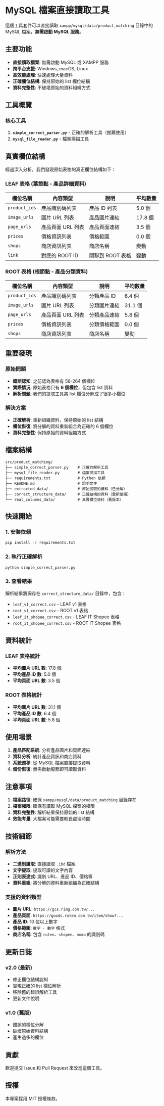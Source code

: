 # MySQL 檔案直接讀取工具

這個工具套件可以直接讀取 `xampp/mysql/data/product_matching` 目錄中的 MySQL 檔案，**無需啟動 MySQL 服務**。

## 主要功能

- **直接讀取檔案**: 無需啟動 MySQL 或 XAMPP 服務
- **跨平台支援**: Windows, macOS, Linux
- **高效能處理**: 快速處理大量資料
- **正確欄位結構**: 保持原始的 list 欄位結構
- **資料完整性**: 不破壞原始的資料組織方式

## 工具概覽

### 核心工具

1. **`simple_correct_parser.py`** - 正確的解析工具（推薦使用）
2. **`mysql_file_reader.py`** - 檔案掃描工具

## 真實欄位結構

經過深入分析，我們發現原始表格的真正欄位結構如下：

### LEAF 表格 (葉節點 - 產品詳細資料)

| 欄位名稱      | 內容類型          | 說明             | 平均數量 |
| ------------- | ----------------- | ---------------- | -------- |
| `product_ids` | 產品識別碼列表    | 產品 ID 列表     | 5.0 個   |
| `image_urls`  | 圖片 URL 列表     | 產品圖片連結     | 17.8 個  |
| `page_urls`   | 產品頁面 URL 列表 | 產品頁面連結     | 3.5 個   |
| `prices`      | 價格資訊列表      | 價格範圍         | 0.0 個   |
| `shops`       | 商店資訊列表      | 商店名稱         | 變動     |
| `link`        | 對應的 ROOT ID    | 關聯到 ROOT 表格 | 變動     |

### ROOT 表格 (根節點 - 產品分類資料)

| 欄位名稱      | 內容類型          | 說明         | 平均數量 |
| ------------- | ----------------- | ------------ | -------- |
| `product_ids` | 產品識別碼列表    | 分類產品 ID  | 6.4 個   |
| `image_urls`  | 圖片 URL 列表     | 分類圖片連結 | 31.1 個  |
| `page_urls`   | 產品頁面 URL 列表 | 分類產品連結 | 5.8 個   |
| `prices`      | 價格資訊列表      | 分類價格範圍 | 0.0 個   |
| `shops`       | 商店資訊列表      | 商店名稱     | 變動     |

## 重要發現

### 原始問題

- **錯誤認知**: 之前認為表格有 58-264 個欄位
- **實際情況**: 原始表格只有 **6 個欄位**，但包含 list 資料
- **解析問題**: 我們的提取工具將 list 欄位分解成了很多小欄位

### 解決方案

- **正確解析**: 重新組織資料，保持原始的 list 結構
- **欄位恢復**: 將分解的資料重新組合為正確的 6 個欄位
- **資料完整性**: 保持原始的資料組織方式

## 檔案結構

```
src/product_matching/
├── simple_correct_parser.py    # 正確的解析工具
├── mysql_file_reader.py        # 檔案掃描工具
├── requirements.txt            # Python 依賴
├── README.md                   # 說明文件
├── extracted_data/             # 原始提取的資料（已分解）
├── correct_structure_data/     # 正確結構的資料（重新組織）
└── real_columns_data/          # 真實欄位資料（舊版本）
```

## 快速開始

### 1. 安裝依賴

```bash
pip install -r requirements.txt
```

### 2. 執行正確解析

```bash
python simple_correct_parser.py
```

### 3. 查看結果

解析結果將保存在 `correct_structure_data/` 目錄中，包含：

- `leaf_v1_correct.csv` - LEAF v1 表格
- `root_v1_correct.csv` - ROOT v1 表格
- `leaf_it_shopee_correct.csv` - LEAF IT Shopee 表格
- `root_it_shopee_correct.csv` - ROOT IT Shopee 表格

## 資料統計

### LEAF 表格統計

- **平均圖片 URL 數**: 17.8 個
- **平均產品 ID 數**: 5.0 個
- **平均頁面 URL 數**: 3.5 個

### ROOT 表格統計

- **平均圖片 URL 數**: 31.1 個
- **平均產品 ID 數**: 6.4 個
- **平均頁面 URL 數**: 5.8 個

## 使用場景

1. **產品匹配系統**: 分析產品圖片和頁面連結
2. **資料分析**: 統計產品資訊和商店資料
3. **系統遷移**: 從 MySQL 檔案直接提取資料
4. **備份恢復**: 無需啟動服務即可讀取資料

## 注意事項

1. **檔案路徑**: 確保 `xampp/mysql/data/product_matching` 目錄存在
2. **檔案權限**: 確保有讀取 MySQL 檔案的權限
3. **資料完整性**: 解析結果保持原始的 list 結構
4. **效能考量**: 大檔案可能需要較長處理時間

## 技術細節

### 解析方法

- **二進制讀取**: 直接讀取 `.ibd` 檔案
- **文字提取**: 提取可讀的文字內容
- **正則表達式**: 識別 URL、產品 ID、價格等
- **資料重組**: 將分解的資料重新組織為正確結構

### 支援的資料類型

- **圖片 URL**: `https://gcs.rimg.com.tw/...`
- **產品頁面**: `https://goods.ruten.com.tw/item/show?...`
- **產品 ID**: 10 位以上數字
- **價格範圍**: `數字 - 數字` 格式
- **商店名稱**: 包含 `ruten`、`shopee`、`momo` 的識別碼

## 更新日誌

### v2.0 (最新)

- 修正欄位結構認知
- 實現正確的 list 欄位解析
- 移除舊的錯誤解析工具
- 更新文件說明

### v1.0 (舊版)

- 錯誤的欄位分解
- 破壞原始資料結構
- 產生過多的欄位

## 貢獻

歡迎提交 Issue 和 Pull Request 來改進這個工具。

## 授權

本專案採用 MIT 授權條款。
